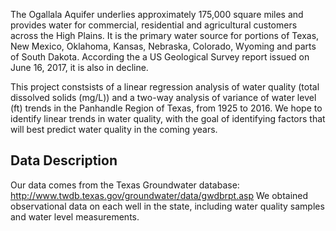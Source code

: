 The Ogallala Aquifer underlies approximately 175,000 square miles and provides water for commercial, residential and agricultural customers across the High Plains. It is the primary water source for portions of Texas, New Mexico, Oklahoma, Kansas, Nebraska, Colorado, Wyoming and parts of South Dakota. According the a US Geological Survey report issued on June 16, 2017, it is also in decline.

This project constsists of a linear regression analysis of water quality (total dissolved solids (mg/L)) and a two-way analysis of variance of water level (ft) trends in the Panhandle Region of Texas, from 1925 to 2016. We hope to identify linear trends in water quality, with the goal of identifying factors that will best predict water quality in the coming years.

## Data Description
Our data comes from the Texas Groundwater database: http://www.twdb.texas.gov/groundwater/data/gwdbrpt.asp
We obtained observational data on each well in the state, including water quality samples and water level measurements.
